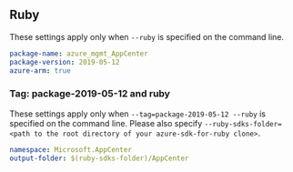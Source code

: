 ## Ruby

These settings apply only when `--ruby` is specified on the command line.

```yaml
package-name: azure_mgmt_AppCenter
package-version: 2019-05-12
azure-arm: true
```

### Tag: package-2019-05-12 and ruby

These settings apply only when `--tag=package-2019-05-12 --ruby` is specified on the command line.
Please also specify `--ruby-sdks-folder=<path to the root directory of your azure-sdk-for-ruby clone>`.

```yaml $(tag) == 'package-2019-05-12' && $(ruby)
namespace: Microsoft.AppCenter
output-folder: $(ruby-sdks-folder)/AppCenter
```
